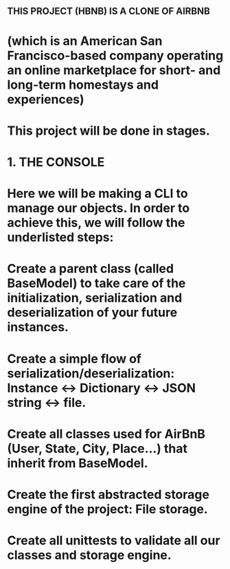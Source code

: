 ## THIS PROJECT (HBNB) IS A CLONE OF AIRBNB
#  (which is an American San Francisco-based company operating an online marketplace for short- and long-term homestays and experiences)
#  This project will be done in stages.
#  1. THE CONSOLE
# Here we will be making a CLI to manage our objects. In order to achieve this, we will follow the underlisted steps:
# 
# Create a parent class (called BaseModel) to take care of the initialization, serialization and deserialization of your future instances.
# Create a simple flow of serialization/deserialization: Instance <-> Dictionary <-> JSON string <-> file.
# Create all classes used for AirBnB (User, State, City, Place…) that inherit from BaseModel.
# Create the first abstracted storage engine of the project: File storage.
# Create all unittests to validate all our classes and storage engine.
